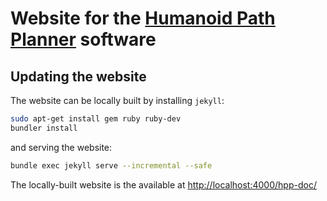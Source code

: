 # Website for the [Humanoid Path Planner](http://humanoid-path-planner.github.io/hpp-doc/index.html) software

## Updating the website
The website can be locally built by installing `jekyll`:
```bash
sudo apt-get install gem ruby ruby-dev
bundler install
```

and serving the website:
```bash
bundle exec jekyll serve --incremental --safe
```

The locally-built website is the available at [http://localhost:4000/hpp-doc/](http://localhost:4000/hpp-doc/)

